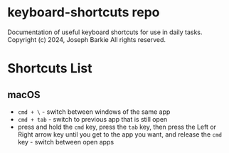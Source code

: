 # keyboard-shortcuts repo
Documentation of useful keyboard shortcuts for use in daily tasks.
Copyright (c) 2024, Joseph Barkie
All rights reserved.
# Shortcuts List
## macOS
* `cmd + \` - switch between windows of the same app
* `cmd + tab` - switch to previous app that is still open
* press and hold the `cmd` key, press the `tab` key, then press the Left or Right arrow key until you get to the app you want, and release the `cmd` key - switch between open apps
